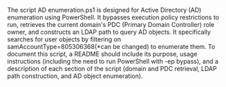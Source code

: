 The script AD enumeration.ps1 is designed for Active Directory (AD) enumeration using PowerShell. It bypasses execution policy restrictions to run, retrieves the current domain's PDC (Primary Domain Controller) role owner, and constructs an LDAP path to query AD objects. It specifically searches for user objects by filtering on samAccountType=805306368(*can be changed) to enumerate them. To document this script, a README should include its purpose, usage instructions (including the need to run PowerShell with -ep bypass), and a description of each section of the script (domain and PDC retrieval, LDAP path construction, and AD object enumeration).

